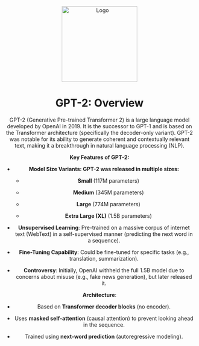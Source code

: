 <div align="center">
    <img src="https://github.com/user-attachments/assets/c9771160-380c-441f-baf2-cb8845eb6072" alt="Logo" width="" height="200">
  </a>



# GPT-2: Overview
GPT-2 (Generative Pre-trained Transformer 2) is a large language model developed by OpenAI in 2019. It is the successor to GPT-1 and is based on the Transformer architecture (specifically the decoder-only variant). GPT-2 was notable for its ability to generate coherent and contextually relevant text, making it a breakthrough in natural language processing (NLP).

**Key Features of GPT-2:**
   * **Model Size Variants: GPT-2 was released in multiple sizes:**

        * **Small** (117M parameters)

        * **Medium** (345M parameters)

        * **Large** (774M parameters)

        * **Extra Large (XL)** (1.5B parameters)

  * **Unsupervised Learning**: Pre-trained on a massive corpus of internet text (WebText) in a self-supervised manner (predicting the next word in a sequence).

  * **Fine-Tuning Capability**: Could be fine-tuned for specific tasks (e.g., translation, summarization).

  * **Controversy**: Initially, OpenAI withheld the full 1.5B model due to concerns about misuse (e.g., fake news generation), but later released it.

**Architecture**:
  * Based on **Transformer decoder blocks** (no encoder).

  * Uses **masked self-attention** (causal attention) to prevent looking ahead in the sequence.

  * Trained using **next-word prediction** (autoregressive modeling).
